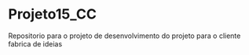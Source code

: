 # Projeto15_CC
Repositorio para o projeto de desenvolvimento do projeto para o cliente fabrica de ideias 
